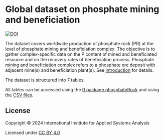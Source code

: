 # Global dataset on phosphate mining and beneficiation

[![DOI](https://zenodo.org/badge/DOI/10.5281/zenodo.10670029.svg)](https://doi.org/10.5281/zenodo.10670029)

The dataset covers worldwide production of phosphate rock (PR) at the level of phosphate mining and beneficiation complex. The objective is to gather complex-specific data on the P content of mined and beneficiated resource and on the recovery rates of beneficiation process. Phosphate mining and beneficiation complex refers to a phosphate ore deposit with adjacent mine(s) and beneficiation plant(s). See [Introduction](R/phosphateRock/vignettes/Introduction.pdf) for details.

The dataset is structured into 7 tables. 

All tables can be accessed using the [R package phosphateRock](R/phosphateRock) and using the [CSV files](CSV/phosphateRock).

## License

Copyright © 2024 International Institute for Applied Systems Analysis

Licensed under [CC BY 4.0](https://creativecommons.org/licenses/by/4.0)